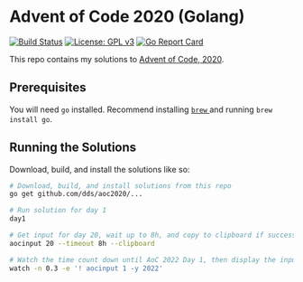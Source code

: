 # Advent of Code 2020 (Golang) 

[![Build Status](https://github.com/dds/aoc2020/workflows/ci/badge.svg)](https://github.com/dds/aoc2020/actions?query=workflow%3Aci)
[![License: GPL v3](https://img.shields.io/badge/License-GPLv3-blue.svg)](https://www.gnu.org/licenses/gpl-3.0)
[![Go Report Card](https://goreportcard.com/badge/github.com/dds/aoc2020)](https://goreportcard.com/report/github.com/dds/aoc2020)

This repo contains my solutions to [Advent of Code, 2020](https://adventofcode.com/2020).

## Prerequisites

You will need `go` installed. Recommend installing [`brew` ](https://brew.sh/) and running `brew install go`.

## Running the Solutions

Download, build, and install the solutions like so:

```sh
# Download, build, and install solutions from this repo
go get github.com/dds/aoc2020/...

# Run solution for day 1
day1

# Get input for day 20, wait up to 8h, and copy to clipboard if successful
aocinput 20 --timeout 8h --clipboard

# Watch the time count down until AoC 2022 Day 1, then display the input and stop.
watch -n 0.3 -e '! aocinput 1 -y 2022'
```
